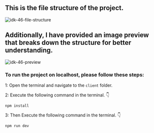 ## This is the file structure of the project.

![idk-46-file-structure](https://github.com/movevirtual/idk-tailwindkit-46/assets/136367781/7382079d-5602-4789-8347-c7543a2ad2c2)

## Additionally, I have provided an image preview that breaks down the structure for better understanding.

![idk-46-preview](https://github.com/movevirtual/idk-tailwindkit-46/assets/136367781/1ada93df-f93b-4fc4-9129-4698f0302dc4)

### To run the project on localhost, please follow these steps:

1: Open the terminal and navigate to the `client` folder.

2: Execute the following command in the terminal. 👇

```
npm install
```

3: Then Execute the following command in the terminal. 👇

```
npm run dev
```
